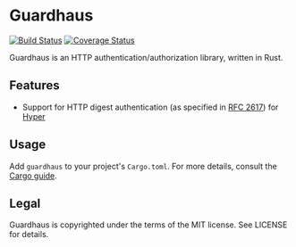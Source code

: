 # Guardhaus

[![Build Status](https://travis-ci.org/malept/guardhaus.svg?branch=master)](https://travis-ci.org/malept/guardhaus)
[![Coverage Status](https://coveralls.io/repos/malept/guardhaus/badge.svg?branch=master&service=github)](https://coveralls.io/github/malept/guardhaus?branch=master)

Guardhaus is an HTTP authentication/authorization library, written in Rust.

## Features

* Support for HTTP digest authentication (as specified in
  [RFC 2617](https://tools.ietf.org/html/rfc2617)) for [Hyper](http://hyper.rs)

## Usage

Add `guardhaus` to your project's `Cargo.toml`. For more details, consult the
[Cargo guide](http://doc.crates.io/guide.html#adding-dependencies).

## Legal

Guardhaus is copyrighted under the terms of the MIT license. See LICENSE for details.
